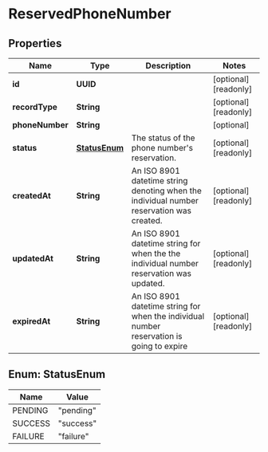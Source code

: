 

# ReservedPhoneNumber


## Properties

Name | Type | Description | Notes
------------ | ------------- | ------------- | -------------
**id** | **UUID** |  |  [optional] [readonly]
**recordType** | **String** |  |  [optional] [readonly]
**phoneNumber** | **String** |  |  [optional]
**status** | [**StatusEnum**](#StatusEnum) | The status of the phone number&#39;s reservation. |  [optional] [readonly]
**createdAt** | **String** | An ISO 8901 datetime string denoting when the individual number reservation was created. |  [optional] [readonly]
**updatedAt** | **String** | An ISO 8901 datetime string for when the the individual number reservation was updated. |  [optional] [readonly]
**expiredAt** | **String** | An ISO 8901 datetime string for when the individual number reservation is going to expire |  [optional] [readonly]



## Enum: StatusEnum

Name | Value
---- | -----
PENDING | &quot;pending&quot;
SUCCESS | &quot;success&quot;
FAILURE | &quot;failure&quot;



